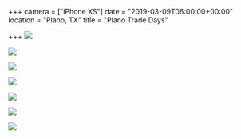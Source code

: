 +++
camera = ["iPhone XS"]
date = "2019-03-09T06:00:00+00:00"
location = "Plano, TX"
title = "Plano Trade Days"

+++
![](https://res.cloudinary.com/tobyblog/image/upload/a_0/v1552180710/img/3092C5EB-BFB7-4C74-9522-63A923D64E83.jpg)
<!--more-->

![](https://res.cloudinary.com/tobyblog/image/upload/v1552180745/img/CAD11DE1-FC7A-430F-B197-D27E386705FB.jpg)

![](https://res.cloudinary.com/tobyblog/image/upload/v1552180785/img/38441FEC-FD2E-4B0E-8B11-A3D5889314F2.jpg)

![](https://res.cloudinary.com/tobyblog/image/upload/v1552180867/img/527C75F4-C34E-497F-BD2D-771C7609484A.jpg)

![](https://res.cloudinary.com/tobyblog/image/upload/v1552180905/img/92F18B60-3497-40F7-9289-CA2483D1191F.jpg)

![](https://res.cloudinary.com/tobyblog/image/upload/v1552180940/img/E4F04E85-1FD2-4D48-BC48-6D21B0D2BE63.jpg)

![](https://res.cloudinary.com/tobyblog/image/upload/a_0/v1552180979/img/656D245C-02E6-4DCB-86E4-43AEFD30C3AF.jpg)